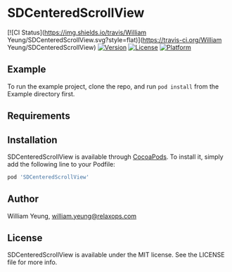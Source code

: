 # SDCenteredScrollView

[![CI Status](https://img.shields.io/travis/William Yeung/SDCenteredScrollView.svg?style=flat)](https://travis-ci.org/William Yeung/SDCenteredScrollView)
[![Version](https://img.shields.io/cocoapods/v/SDCenteredScrollView.svg?style=flat)](https://cocoapods.org/pods/SDCenteredScrollView)
[![License](https://img.shields.io/cocoapods/l/SDCenteredScrollView.svg?style=flat)](https://cocoapods.org/pods/SDCenteredScrollView)
[![Platform](https://img.shields.io/cocoapods/p/SDCenteredScrollView.svg?style=flat)](https://cocoapods.org/pods/SDCenteredScrollView)

## Example

To run the example project, clone the repo, and run `pod install` from the Example directory first.

## Requirements

## Installation

SDCenteredScrollView is available through [CocoaPods](https://cocoapods.org). To install
it, simply add the following line to your Podfile:

```ruby
pod 'SDCenteredScrollView'
```

## Author

William Yeung, william.yeung@relaxops.com

## License

SDCenteredScrollView is available under the MIT license. See the LICENSE file for more info.
